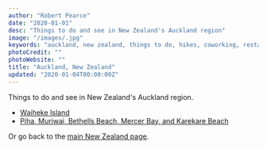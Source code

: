 ```yaml
---
author: "Robert Pearce"
date: "2020-01-01"
desc: "Things to do and see in New Zealand's Auckland region"
image: "/images/.jpg"
keywords: "auckland, new zealand, things to do, hikes, coworking, restaurants"
photoCredit: ""
photoWebsite: ""
title: "Auckland, New Zealand"
updated: "2020-01-04T00:00:00Z"
---
```


Things to do and see in New Zealand's Auckland region.

* [Waiheke Island](/new-zealand/auckland/waiheke-island.html)
* [Piha, Muriwai, Bethells Beach, Mercer Bay, and Karekare Beach](/new-zealand/auckland/piha-muriwai-bethells-beach-mercer-bay-karekare-beach.html)

Or go back to the [main New Zealand page](/new-zealand/index.html).
